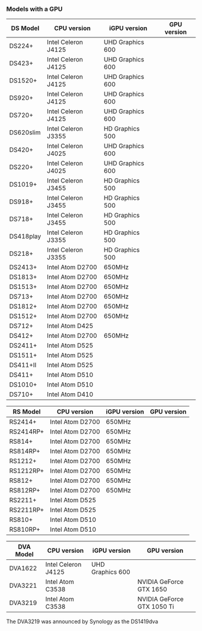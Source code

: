 ### Models with a GPU

| DS Model | CPU version | iGPU version | GPU version |
|----------|-------------|--------------|------|
| DS224+ | Intel Celeron J4125 | UHD Graphics 600 |  |
| DS423+ | Intel Celeron J4125 | UHD Graphics 600 |  |
| DS1520+ | Intel Celeron J4125 | UHD Graphics 600 |  |
| DS920+ | Intel Celeron J4125 | UHD Graphics 600 |  |
| DS720+ | Intel Celeron J4125 | UHD Graphics 600 |  |
| DS620slim | Intel Celeron J3355 | HD Graphics 500 |  |
| DS420+ | Intel Celeron J4025 | UHD Graphics 600 |  |
| DS220+ | Intel Celeron J4025 | UHD Graphics 600 |  |
| DS1019+ | Intel Celeron J3455 | HD Graphics 500 |  |
| DS918+ | Intel Celeron J3455 | HD Graphics 500 |  |
| DS718+ | Intel Celeron J3455 | HD Graphics 500 |  |
| DS418play | Intel Celeron J3355 | HD Graphics 500 |  |
| DS218+ | Intel Celeron J3355 | HD Graphics 500 |  |
| DS2413+ | Intel Atom D2700 | 650MHz |  |
| DS1813+ | Intel Atom D2700 | 650MHz |  |
| DS1513+ | Intel Atom D2700 | 650MHz |  |
| DS713+ | Intel Atom D2700 | 650MHz |  |
| DS1812+ | Intel Atom D2700 | 650MHz |  |
| DS1512+ | Intel Atom D2700 | 650MHz |  |
| DS712+ | Intel Atom D425 |  |  |
| DS412+ | Intel Atom D2700 | 650MHz |  |
| DS2411+ | Intel Atom D525 |  |  |
| DS1511+ | Intel Atom D525 |  |  |
| DS411+II | Intel Atom D525 |  |  |
| DS411+ | Intel Atom D510 |  |  |
| DS1010+ | Intel Atom D510 |  |  |
| DS710+ | Intel Atom D410 |  |  |

| RS Model | CPU version | iGPU version | GPU version |
|----------|-------------|--------------|------|
| RS2414+ | Intel Atom D2700 | 650MHz |  |
| RS2414RP+ | Intel Atom D2700 | 650MHz |  |
| RS814+ | Intel Atom D2700 | 650MHz |  |
| RS814RP+ | Intel Atom D2700 | 650MHz |  |
| RS1212+ | Intel Atom D2700 | 650MHz |  |
| RS1212RP+ | Intel Atom D2700 | 650MHz |  |
| RS812+ | Intel Atom D2700 | 650MHz |  |
| RS812RP+ | Intel Atom D2700 | 650MHz |  |
| RS2211+ | Intel Atom D525 |  |  |
| RS2211RP+ | Intel Atom D525 |  |  |
| RS810+ | Intel Atom D510 |  |  |
| RS810RP+ | Intel Atom D510 |  |  |

| DVA Model | CPU version | iGPU version | GPU version |
|-----------|-------------|--------------|------|
| DVA1622 | Intel Celeron J4125 | UHD Graphics 600 |  |
| DVA3221 | Intel Atom C3538 |   | NVIDIA GeForce GTX 1650 |
| DVA3219 | Intel Atom C3538 |  | NVIDIA GeForce GTX 1050 Ti |

The DVA3219 was announced by Synology as the DS1419dva
